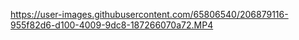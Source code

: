 


https://user-images.githubusercontent.com/65806540/206879116-955f82d6-d100-4009-9dc8-187266070a72.MP4

